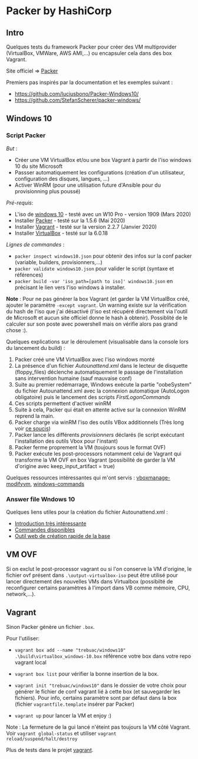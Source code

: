 # Packer by HashiCorp

## Intro

Quelques tests du framework Packer pour créer des VM multiprovider (VirtualBox, VMWare, AWS AMI,...) ou encapsuler cela dans des box Vagrant.

Site officiel => [Packer](https://www.packer.io/)

Premiers pas inspirés par la documentation et les exemples suivant :
- https://github.com/luciusbono/Packer-Windows10/
- https://github.com/StefanScherer/packer-windows/

## Windows 10

### Script Packer

_But_ : 
- Créer une VM VirtualBox et/ou une box Vagrant à partir de l'iso windows 10 du site Microsoft 
- Passser automatiquement les configurations (création d'un utilisateur, configuration des disques, langues, ...)
- Activer WinRM (pour une utilisation future d'Ansible pour du provisionning plus poussé)

_Pré-requis_:
- L'iso de [windows 10](https://www.microsoft.com/fr-fr/software-download/windows10) - testé avec un W10 Pro - version 1909 (Mars 2020)
- Installer [Packer](https://www.packer.io/downloads/) - testé sur la 1.5.6 (Mai 2020)
- Installer [Vagrant](https://www.vagrantup.com/downloads.html) - testé sur la version 2.2.7 (Janvier 2020)
- Installer [VirtualBox](https://www.virtualbox.org/wiki/Downloads) - testé sur la 6.0.18

_Lignes de commandes_ :

- `packer inspect windows10.json` pour obtenir des infos sur la conf packer (variable, builders, provisionners,...) 
- `packer validate windows10.json` pour valider le script (syntaxe et références)
- `packer build -var 'iso_path=[path to iso]' windows10.json` en précisant le lien vers l'iso windows à installer.

**Note** : Pour ne pas générer la box Vagrant (et garder la VM VirtualBox créé, ajouter le paramètre `-except vagrant`.
Un warning existe sur la vérification du hash de l'iso que j'ai désactivé (l'iso est récupéré directement via l'outil de Microsoft et aucun site officiel donne le hash à obtenir). Possiblité de le calculer sur son poste avec powershell mais on vérifie alors pas grand chose :).

Quelques explications sur le déroulement (visualisable dans la console lors du lancement du build) :
1. Packer créé une VM VirtualBox avec l'iso windows monté
2. La présence d'un fichier _Autounattend.xml_ dans le lecteur de disquette (floppy_files) déclenche automatiquement le passage de l'installation sans intervention humaine (sauf mauvaise conf)
3. Suite au premier redémarrage, Windows exécute la partie "oobeSystem" du fichier Autounattend.xml avec la connexion automatique (AutoLogon obligatoire) puis le lancement des scripts _FirstLogonCommands_
4. Ces scripts permettent d'activer winRM
5. Suite à cela, Packer qui était en attente active sur la connexion WinRM reprend la main.
6. Packer charge via winRM l'iso des outils VBox additionnels (Très long voir [ce soucis](https://github.com/hashicorp/packer/issues/2648))
7. Packer lance les différents _provisionners_ déclarés (le script exécutant l'installation des outils Vbox pour l'instant)
8. Packer ferme proprement la VM (toujours sous le format OVF)
9. Packer exécute les post-processors notamment celui de Vagrant qui transforme la VM OVF en box Vagrant (possibilité de garder la VM d'origine avec keep_input_artifact = true)

Quelques ressources intéressantes qui m'ont servis :
[vboxmanage-modifyvm](https://www.virtualbox.org/manual/ch08.html#vboxmanage-modifyvm),
[windows-commands](https://docs.microsoft.com/fr-fr/windows-server/administration/windows-commands/windows-commands)


### Answer file Wndows 10

Quelques liens utiles pour la création du fichier Autounattend.xml :

+ [Introduction très intéressante](https://docs.microsoft.com/en-us/windows-hardware/manufacture/desktop/how-configuration-passes-work)
+ [Commandes disponibles](https://docs.microsoft.com/en-us/windows-hardware/customize/desktop/unattend/components-b-unattend)
+ [Outil web de création rapide de la base](https://www.windowsafg.com/win10x86_x64.html)

## VM OVF

Si on exclut le post-processor vagrant ou si l'on conserve la VM d'origine, le fichier ovf présent dans `.\output-virtualbox-iso` peut être utilisé pour lancer directement des nouvelles VMs dans Virtualbox (possibilté de reconfigurer certains paramètres à l'import dans VB comme mémoire, CPU, network,...).

## Vagrant

Sinon Packer génère un fichier `.box`.

Pour l'utiliser:
- `vagrant box add --name "trebuac/windows10" .\build\virtualbox_windows-10.box` référence votre box dans votre repo vagrant local
- `vagrant box list` pour vérifier la bonne insertion de la box.
- `vagrant init "trebuac/windows10"` dans le dossier de votre choix pour générer le fichier de conf vagrant lié à cette box (et sauvegarder les fichiers). Pour info, certains paramètre sont par défaut dans la box (fichier `vagrantfile.template` insérer par Packer)

- `vagrant up` pour lancer la VM et enjoy :)

Note : La fermeture de la gui lancé n'éteint pas toujours la VM côté Vagrant. Voir `vagrant global-status` et utiliser `vagrant  reload/suspend/halt/destroy`

Plus de tests dans le projet [vagrant](https://github.com/Trebuac/Vagrant).